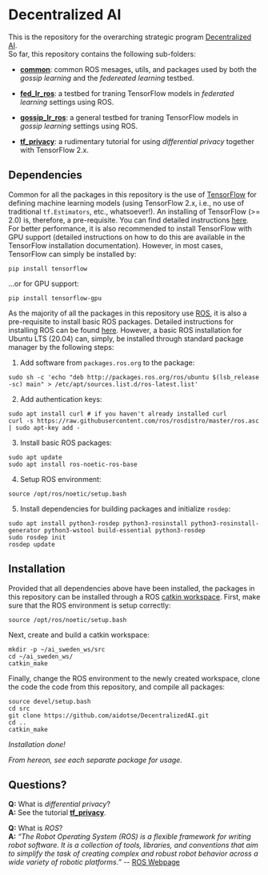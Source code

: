 # Decentralized AI

This is the repository for the overarching strategic program [Decentralized AI](https://www.ai.se/en/projects-9/decentralized-ai).  
So far, this repository contains the following sub-folders:

* [__common__](https://github.com/aidotse/DecentralizedAI/tree/main/common): common ROS mesages, utils, and packages used by both the *gossip learning* and the *federeated learning* testbed.

* [__fed_lr_ros__](https://github.com/aidotse/DecentralizedAI/tree/main/fed_lr_ros): a testbed for traning TensorFlow models in *federated learning* settings using ROS.

* [__gossip_lr_ros__](https://github.com/aidotse/DecentralizedAI/tree/main/gossip_lr_ros): a general testbed for traning TensorFlow models in *gossip learning* settings using ROS.

* [__tf_privacy__](https://github.com/aidotse/DecentralizedAI/tree/main/tf_privacy): a rudimentary tutorial for using _differential privacy_ together with TensorFlow 2.x.


## Dependencies

Common for all the packages in this repository is the use of [TensorFlow](https://www.tensorflow.org/) for defining machine learning models (using TensorFlow 2.x, i.e., no use of traditional `tf.Estimators`, etc., whatsoever!). An installing of TensorFlow (>= 2.0) is, therefore, a pre-requisite. You can find detailed instructions [here](https://www.tensorflow.org/install/). For better performance, it is also recommended to install TensorFlow with GPU support (detailed instructions on how to do this are available in the TensorFlow installation documentation). However, in most cases, TensorFlow can simply be installed by:

```
pip install tensorflow
```

...or for GPU support:


```
pip install tensorflow-gpu
```

As the majority of all the packages in this repository use [ROS](https://www.ros.org/), it is also a pre-requisite to install basic ROS packages. Detailed instructions for installing ROS can be found [here](http://wiki.ros.org/noetic/Installation). However, a basic ROS installation for Ubuntu LTS (20.04) can, simply, be installed through standard package manager by the following steps:

1. Add software from `packages.ros.org` to the package:
```
sudo sh -c 'echo "deb http://packages.ros.org/ros/ubuntu $(lsb_release -sc) main" > /etc/apt/sources.list.d/ros-latest.list'
```

2. Add authentication keys:
```
sudo apt install curl # if you haven't already installed curl
curl -s https://raw.githubusercontent.com/ros/rosdistro/master/ros.asc | sudo apt-key add -
```

3. Install basic ROS packages:
```
sudo apt update
sudo apt install ros-noetic-ros-base
```

4. Setup ROS environment:
```
source /opt/ros/noetic/setup.bash
```

5. Install dependencies for building packages and initialize `rosdep`:
```
sudo apt install python3-rosdep python3-rosinstall python3-rosinstall-generator python3-wstool build-essential python3-rosdep
sudo rosdep init
rosdep update
```


## Installation

Provided that all dependencies above have been installed, the packages in this repository can be installed through a ROS [catkin workspace]( http://wiki.ros.org/catkin/Tutorials/create_a_workspace). First, make sure that the ROS environment is setup correctly:   
```
source /opt/ros/noetic/setup.bash
```

Next, create and build a catkin workspace:
```
mkdir -p ~/ai_sweden_ws/src
cd ~/ai_sweden_ws/
catkin_make
```

Finally, change the ROS environment to the newly created workspace, clone the code the code from this repository, and compile all packages:
```
source devel/setup.bash
cd src
git clone https://github.com/aidotse/DecentralizedAI.git
cd ..
catkin_make
```

_Installation done!_

_From hereon, see each separate package for usage._ 


## Questions?

__Q:__ What is _differential privacy_? \
__A:__ See the tutorial [__tf_privacy__](https://github.com/aidotse/DecentralizedAI/tree/main/tf_privacy).

__Q:__ What is _ROS_? \
__A:__ *“The Robot Operating System (ROS) is a flexible framework for writing robot software. It is a collection of tools, libraries, and conventions that aim to simplify the task of creating complex and robust robot behavior across a wide variety of robotic platforms.”* -- [ROS Webpage](https://www.ros.org/about-ros/)

